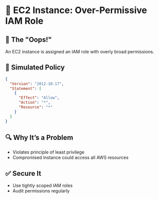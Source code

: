# 📂 EC2 Instance: Over-Permissive IAM Role

## 🧨 The "Oops!"
An EC2 instance is assigned an IAM role with overly broad permissions.

## 🧪 Simulated Policy
```json
{
  "Version": "2012-10-17",
  "Statement": [
    {
      "Effect": "Allow",
      "Action": "*",
      "Resource": "*"
    }
  ]
}
```

## 🔍 Why It’s a Problem
- Violates principle of least privilege
- Compromised instance could access all AWS resources

## ✅ Secure It
- Use tightly scoped IAM roles
- Audit permissions regularly

